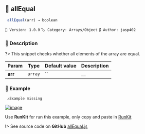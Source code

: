 ## 🧾 allEqual 

```javascript
 allEqual(arr) ⇒ boolean 
``` 


`📢 Version: 1.0.0`  `🏷️ Category: Arrays/Object` `🎖️ Author: jasp402` 

### 📝 Description 


?> This snippet checks whether all elements of the array are equal. 


| Param | Type | Default value | Description |
| --- | --- | --- | --- |
| **arr** | `array` | `` | __ | 



### 🧪 Example 


``` 
 ⚠️Example missing 
```




[![image](https://user-images.githubusercontent.com/8978470/89190058-8603d500-d566-11ea-914f-284448e5a1b6.png)](https://npm.runkit.com/js-packtools) 
 
Use **RunKit** for run this example, only copy and paste in [RunKit](https://npm.runkit.com/js-packtools)


!> See source code on **GitHub** [allEqual.js](https://github.com/jasp402/js-packtools/blob/master/lib/allEqual.js) 

